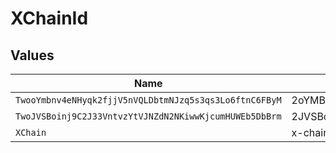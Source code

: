 # XChainId


## Values

| Name                                                   | Value                                                  |
| ------------------------------------------------------ | ------------------------------------------------------ |
| `TwooYmbnv4eNHyqk2fjjV5nVQLDbtmNJzq5s3qs3Lo6ftnC6FByM` | 2oYMBNV4eNHyqk2fjjV5nVQLDbtmNJzq5s3qs3Lo6ftnC6FByM     |
| `TwoJVSBoinj9C2J33VntvzYtVJNZdN2NKiwwKjcumHUWEb5DbBrm` | 2JVSBoinj9C2J33VntvzYtVJNZdN2NKiwwKjcumHUWEb5DbBrm     |
| `XChain`                                               | x-chain                                                |